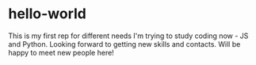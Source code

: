 # hello-world
This is my first rep for different needs
I'm trying to study coding now - JS and Python. Looking forward to getting new skills and contacts.
Will be happy to meet new people here!
